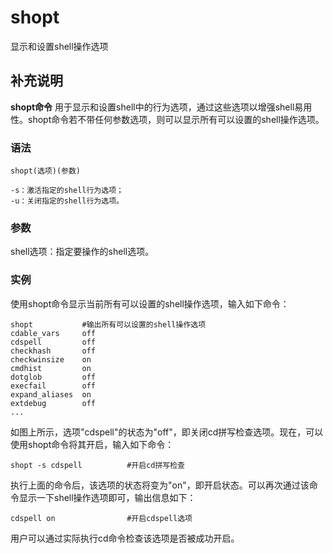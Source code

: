 shopt
===

显示和设置shell操作选项

## 补充说明

**shopt命令** 用于显示和设置shell中的行为选项，通过这些选项以增强shell易用性。shopt命令若不带任何参数选项，则可以显示所有可以设置的shell操作选项。

### 语法  

```
shopt(选项)(参数)
```

  

```
-s：激活指定的shell行为选项；
-u：关闭指定的shell行为选项。
```

### 参数  

shell选项：指定要操作的shell选项。

### 实例  

使用shopt命令显示当前所有可以设置的shell操作选项，输入如下命令：

```
shopt           #输出所有可以设置的shell操作选项
cdable_vars     off
cdspell         off
checkhash       off
checkwinsize    on
cmdhist         on
dotglob         off
execfail        off
expand_aliases  on
extdebug        off
...
```

如图上所示，选项"cdspell"的状态为"off"，即关闭cd拼写检查选项。现在，可以使用shopt命令将其开启，输入如下命令：

```
shopt -s cdspell          #开启cd拼写检查
```

执行上面的命令后，该选项的状态将变为"on"，即开启状态。可以再次通过该命令显示一下shell操作选项即可，输出信息如下：

```
cdspell on                #开启cdspell选项
```

用户可以通过实际执行cd命令检查该选项是否被成功开启。



